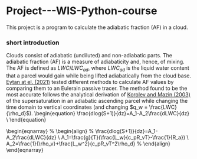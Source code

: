 # Project---WIS-Python-course

This project is a program to calculate the adiabatic fraction (AF) in a cloud.

### short introduction
Clouds consist of adiabatic (undiluted) and non-adiabatic parts. The adiabatic fraction (AF) is a measure of adiabaticity and, hence, of mixing.
The AF is defined as $LWC/LWC_{ad}$, where $LWC_{ad}$ is the liquid water content that a parcel would gain while being lifted adiabatically from the cloud base. [Eytan at el. (2021)](https://acp.copernicus.org/articles/21/16203/2021/acp-21-16203-2021.html) tested different methods to calculate AF values by comparing them to an Eulerain passive tracer. The method found to be the most accurate follows the analytical derivation of [Korolev and Mazin (2003)](https://journals.ametsoc.org/view/journals/atsc/60/24/1520-0469_2003_060_2957_sowvic_2.0.co_2.xml?tab_body=abstract-display) of the supersaturation in an adiabatic ascending parcel while changing the time domain to vertical coordinates (and changing $q_w = \frac{LWC}{\rho_d}$).
\begin{equation}
  \frac{dlog(S+1)}{dz}=A_1-A_2\frac{dLWC}{dz} \\
\end{equation}

\begin{eqnarray}
 % \begin{align}
  % \frac{dlog(S+1)}{dz}=A_1-A_2\frac{dLWC}{dz} \\
A_1=\frac{g}{T}(\frac{L_w}{c_pR_vT}-\frac{1}{R_a}) \\
 A_2=\frac{1}{\rho_v}+\frac{L_w^2}{c_pR_vT^2\rho_d} 
 % \end{align}
\end{eqnarray}
